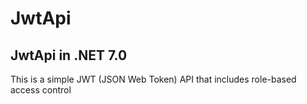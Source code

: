 # JwtApi

## JwtApi in .NET 7.0

This is a simple JWT (JSON Web Token) API that includes role-based access control
